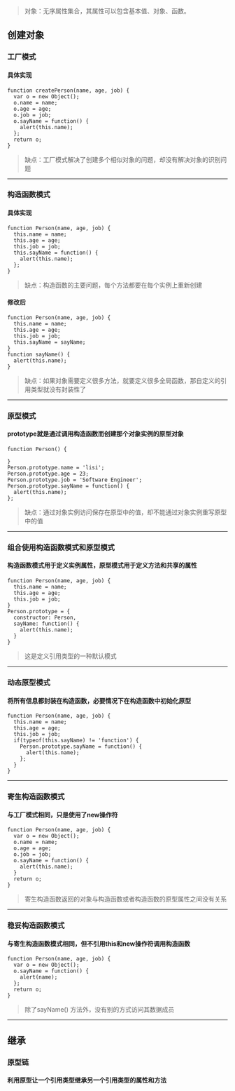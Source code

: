 > 对象：无序属性集合，其属性可以包含基本值、对象、函数。
## 创建对象
### 工厂模式
#### 具体实现
```
function createPerson(name, age, job) {
  var o = new Object();
  o.name = name;
  o.age = age;
  o.job = job;
  o.sayName = function() {
    alert(this.name);
  };
  return o;
}
```
> 缺点：工厂模式解决了创建多个相似对象的问题，却没有解决对象的识别问题
- - - - - 
### 构造函数模式
#### 具体实现
```
function Person(name, age, job) {
  this.name = name;
  this.age = age;
  this.job = job;
  this.sayName = function() {
    alert(this.name);
  };
}
```
> 缺点：构造函数的主要问题，每个方法都要在每个实例上重新创建
#### 修改后
```
function Person(name, age, job) {
  this.name = name;
  this.age = age;
  this.job = job;
  this.sayName = sayName;
}
function sayName() {
  alert(this.name);
}
```
> 缺点：如果对象需要定义很多方法，就要定义很多全局函数，那自定义的引用类型就没有封装性了
- - - - -
### 原型模式
#### prototype就是通过调用构造函数而创建那个对象实例的原型对象
```
function Person() {

}
Person.prototype.name = 'lisi';
Person.prototype.age = 23;
Person.prototype.job = 'Software Engineer';
Person.prototype.sayName = function() {
  alert(this.name);
};
```
> 缺点：通过对象实例访问保存在原型中的值，却不能通过对象实例重写原型中的值
- - - - -
### 组合使用构造函数模式和原型模式
#### 构造函数模式用于定义实例属性，原型模式用于定义方法和共享的属性
```
function Person(name, age, job) {
  this.name = name;
  this.age = age;
  this.job = job;
}
Person.prototype = {
  constructor: Person,
  sayName: function() {
    alert(this.name);
  }
}
```
> 这是定义引用类型的一种默认模式
- - - - -
### 动态原型模式
#### 将所有信息都封装在构造函数，必要情况下在构造函数中初始化原型
```
function Person(name, age, job) {
  this.name = name;
  this.age = age;
  this.job = job;
  if(typeof(this.sayName) != 'function') {
    Person.prototype.sayName = function() {
      alert(this.name);
    };
  }
}
```
- - - - -
### 寄生构造函数模式
#### 与工厂模式相同，只是使用了new操作符
```
function Person(name, age, job) {
  var o = new Object();
  o.name = name;
  o.age = age;
  o.job = job;
  o.sayName = function() {
    alert(this.name);
  }
  return o;
}
```
> 寄生构造函数返回的对象与构造函数或者构造函数的原型属性之间没有关系
- - - - - 
### 稳妥构造函数模式
#### 与寄生构造函数模式相同，但不引用this和new操作符调用构造函数
```
function Person(name, age, job) {
  var o = new Object();
  o.sayName = function() {
    alert(name);
  };
  return o; 
}
```
> 除了sayName() 方法外，没有别的方式访问其数据成员
- - - - - 
## 继承
### 原型链
#### 利用原型让一个引用类型继承另一个引用类型的属性和方法